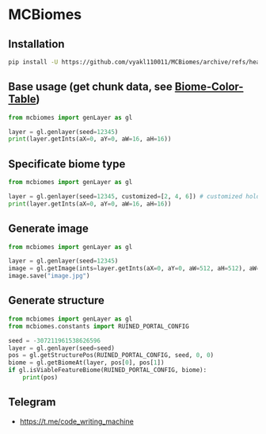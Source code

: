 # MCBiomes
## Installation
```bash
pip install -U https://github.com/vyakl110011/MCBiomes/archive/refs/heads/master.zip
```
## Base usage (get chunk data, see [Biome-Color-Table](https://github.com/toolbox4minecraft/amidst/wiki/Biome-Color-Table))
```python
from mcbiomes import genLayer as gl

layer = gl.genlayer(seed=12345)
print(layer.getInts(aX=0, aY=0, aW=16, aH=16))
```
## Specificate biome type
```python
from mcbiomes import genLayer as gl

layer = gl.genlayer(seed=12345, customized=[2, 4, 6]) # customized hold 0 for normal, 1 for large and 2 for fully cuztomized, 4 for default1.1, then it holds biomeSize and river size then chunk composition
print(layer.getInts(aX=0, aY=0, aW=16, aH=16))
```
## Generate image
```python
from mcbiomes import genLayer as gl

layer = gl.genlayer(seed=12345)
image = gl.getImage(ints=layer.getInts(aX=0, aY=0, aW=512, aH=512), aW=512, aH=512)
image.save("image.jpg")
```
## Generate structure
```python
from mcbiomes import genLayer as gl
from mcbiomes.constants import RUINED_PORTAL_CONFIG

seed = -307211961538626596
layer = gl.genlayer(seed=seed)
pos = gl.getStructurePos(RUINED_PORTAL_CONFIG, seed, 0, 0)
biome = gl.getBiomeAt(layer, pos[0], pos[1])
if gl.isViableFeatureBiome(RUINED_PORTAL_CONFIG, biome):
    print(pos)
```
## Telegram
-  https://t.me/code_writing_machine
